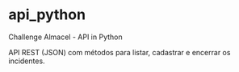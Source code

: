 # api_python
Challenge Almacel - API in Python

API REST (JSON) com métodos para listar, cadastrar e encerrar os
incidentes.



